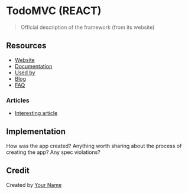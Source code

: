 # TodoMVC (REACT)

> Official description of the framework (from its website)

## Resources

* [Website]()
* [Documentation]()
* [Used by]()
* [Blog]()
* [FAQ]()

### Articles

* [Interesting article]()

## Implementation

How was the app created? Anything worth sharing about the process of creating the app? Any spec violations?

## Credit

Created by [Your Name](user@noreplay.com)
